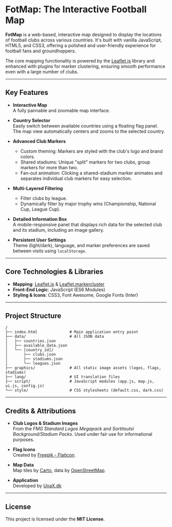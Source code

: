 # FotMap: The Interactive Football Map

**FotMap** is a web-based, interactive map designed to display the locations of football clubs across various countries. It's built with vanilla JavaScript, HTML5, and CSS3, offering a polished and user-friendly experience for football fans and groundhoppers.

The core mapping functionality is powered by the [Leaflet.js](https://leafletjs.com/) library and enhanced with plugins for marker clustering, ensuring smooth performance even with a large number of clubs.

---

## Key Features

- **Interactive Map**  
  A fully pannable and zoomable map interface.

- **Country Selector**  
  Easily switch between available countries using a floating flag panel. The map view automatically centers and zooms to the selected country.

- **Advanced Club Markers**
  - Custom theming: Markers are styled with the club's logo and brand colors.
  - Shared stadiums: Unique "split" markers for two clubs, group markers for more than two.
  - Fan-out animation: Clicking a shared-stadium marker animates and separates individual club markers for easy selection.

- **Multi-Layered Filtering**
  - Filter clubs by league.
  - Dynamically filter by major trophy wins (Championship, National Cup, League Cup).

- **Detailed Information Box**  
  A mobile-responsive panel that displays rich data for the selected club and its stadium, including an image gallery.

- **Persistent User Settings**  
  Theme (light/dark), language, and marker preferences are saved between visits using `localStorage`.

---

## Core Technologies & Libraries

- **Mapping**: [Leaflet.js](https://leafletjs.com/) & [Leaflet.markercluster](https://github.com/Leaflet/Leaflet.markercluster)
- **Front-End Logic**: JavaScript (ES6 Modules)
- **Styling & Icons**: CSS3, Font Awesome, Google Fonts (Inter)

---

## Project Structure

```
/
├── index.html              # Main application entry point
├── data/                   # All JSON data
│   ├── countries.json
│   ├── available_data.json
│   └── [country_id]/
│       ├── clubs.json
│       ├── stadiums.json
│       └── leagues.json
├── graphics/               # All static image assets (logos, flags, stadiums)
├── lang/                   # UI translation files
├── script/                 # JavaScript modules (app.js, map.js, ui.js, config.js)
└── style/                  # CSS stylesheets (default.css, dark.css)
```

---

## Credits & Attributions

- **Club Logos & Stadium Images**  
  From the *FMG Standard Logos Megapack* and *Sortitoutsi Background/Stadium Packs*. Used under fair use for informational purposes.

- **Flag Icons**  
  Created by [Freepik - Flaticon](https://www.flaticon.com/authors/freepik).

- **Map Data**  
  Map tiles by [Carto](https://carto.com/), data by [OpenStreetMap](https://www.openstreetmap.org/).

- **Application**  
  Developed by [UnaX.dk](https://unax.dk)

---

## License

This project is licensed under the **MIT License**.

